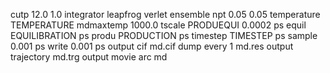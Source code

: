 cutp 12.0 1.0
integrator leapfrog verlet
ensemble npt 0.05 0.05
temperature  TEMPERATURE
mdmaxtemp    1000.0
tscale       PRODUEQUI 0.0002 ps
equil        EQUILIBRATION  ps
produ        PRODUCTION ps
timestep     TIMESTEP ps
sample       0.001 ps
write        0.001 ps
output cif        md.cif
dump   every   1  md.res
output trajectory md.trg
output movie arc  md
